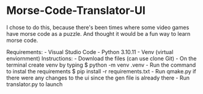 # Morse-Code-Translator-UI

I chose to do this, because  there's been times where some video games have morse code as a puzzle. And thought it would be a fun way to learn morse code.

Requirements:
    - Visual Studio Code
    - Python 3.10.11
    - Venv (virtual enviornment)
Instructions:
    - Download the files (can use clone Git)
    - On the terminal create venv by typing $ python -m venv .venv
    - Run the command to instal the requirements $ pip install -r requirements.txt
    - Run qmake.py if there were any changes to the ui since the gen file is already there
    - Run translator.py to launch